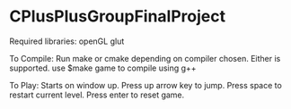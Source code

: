 # CPlusPlusGroupFinalProject

Required libraries:
  openGL 
  glut 

To Compile:
  Run make or cmake depending on compiler chosen. Either is supported.
  use
  $make game
  to compile using g++
  
To Play:
  Starts on window up.
  Press up arrow key to jump.
  Press space to restart current level.
  Press enter to reset game.
